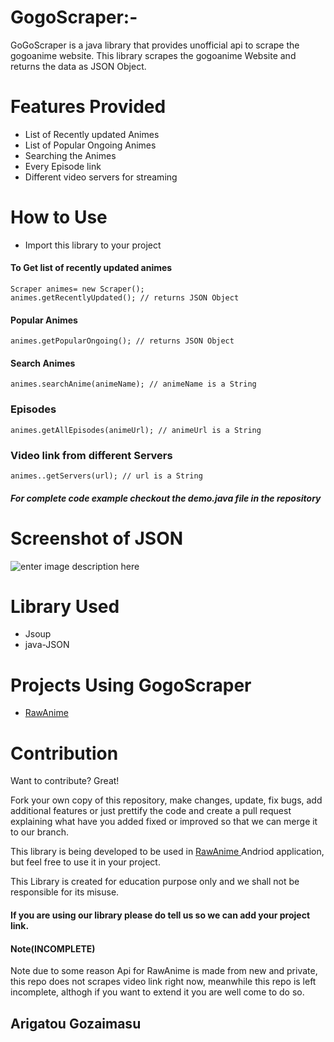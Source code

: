 # GogoScraper:-
   
GoGoScraper is a java library that provides unofficial api to scrape the gogoanime website. This library scrapes the gogoanime Website and returns the data as JSON Object.

# Features Provided

 - List of Recently updated Animes
 - List of Popular Ongoing Animes
 - Searching the Animes
 - Every Episode link 
 - Different video servers for streaming
 
 # How to Use
 - Import this library to your project 

#### To  Get list of recently updated animes
```
Scraper animes= new Scraper();
animes.getRecentlyUpdated(); // returns JSON Object
  ``` 
   
  #### Popular Animes
  ```
animes.getPopularOngoing(); // returns JSON Object
```

#### Search Animes
```
animes.searchAnime(animeName); // animeName is a String
```

### Episodes

```
animes.getAllEpisodes(animeUrl); // animeUrl is a String
```

### Video link from different Servers

```
animes..getServers(url); // url is a String
```

##### For  complete code example checkout the demo.java file in the repository

# Screenshot of JSON
![enter image description here](https://user-images.githubusercontent.com/25636146/48275506-a83cf180-e46b-11e8-9263-52fcba01b560.png)

# Library Used
- Jsoup
- java-JSON 

# Projects Using GogoScraper
- [RawAnime](https://github.com/Rawkush/RawAnime)

# Contribution 

Want to contribute? Great!

Fork your own copy of this repository, make changes, update, fix bugs, add additional features or just prettify the code and create a pull request explaining what have you added fixed or improved so that we can merge it to our branch.




This library is being developed to be used in [RawAnime ](https://github.com/Rawkush/RawAnime)  Andriod application, but feel free to use it in your project. 

This Library is created for education purpose only and we shall not be responsible for its misuse.

#### If you are using our library please do tell us so we can add your project link.


####  Note(INCOMPLETE)

Note due to some reason Api for RawAnime is made from new and private, this repo does not scrapes video link right now, meanwhile this repo is left incomplete, althogh if you want to extend it you are well come to do so.

## Arigatou Gozaimasu
